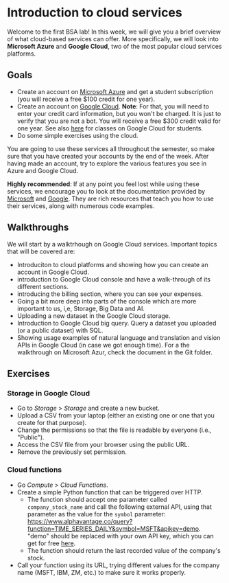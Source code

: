 # Introduction to cloud services

Welcome to the first BSA lab! In this week, we will give you a brief overview of what cloud-based services can offer. More specifically, we will look into **Microsoft Azure** and **Google Cloud**, two of the most popular cloud services platforms.

## Goals

* Create an account on [Microsoft Azure](https://azure.microsoft.com/en-us/free/students/) and get a student subscription (you will receive a free $100 credit for one year).
* Create an account on [Google Cloud](https://cloud.google.com). **Note**: For that, you will need to enter your credit card information, but you won't be charged. It is just to verify that you are not a bot. You will receive a free $300 credit valid for one year. See also [here](https://edu.google.com/programs/students/?modal_active=none) for classes on Google Cloud for students.
* Do some simple exercises using the cloud.

You are going to use these services all throughout the semester, so make sure that you have created your accounts by the end of the week. After having made an account, try to explore the various features you see in Azure and Google Cloud.

**Highly recommended**: If at any point you feel lost while using these services, we encourage you to look at the documentation provided by [Microsoft](https://docs.microsoft.com/en-us/learn/) and [Google](https://cloud.google.com/docs). They are rich resources that teach you how to use their services, along with numerous code examples.

## Walkthroughs
We will start by a walktrhough on Google Cloud services. Important topics that will be covered are:
* Introduciton to cloud platforms and showing how you can create an account in Google Cloud.
* introduction to Google Cloud console and have a walk-through of its different sections.
* introducing the billing section, where you can see your expenses.
* Going a bit more deep into parts of the console which are more important to us, i,e, Storage, Big Data and AI.
* Uploading a new dataset in the Google Cloud storage.
* Introduction to Google Cloud big query. Query a dataset you uploaded (or a public dataset) with SQL.
* Showing usage examples of natural language and translation and vision APIs in Google Cloud (in case we got enough time).
For a the walkthrough on Microsoft Azur, check the document in the Git folder.
## Exercises

### Storage in Google Cloud

* Go to _Storage_ > _Storage_ and create a new bucket.
* Upload a CSV from your laptop (either an existing one or one that you create for that purpose).
* Change the permissions so that the file is readable by everyone (i.e., "Public").
* Access the CSV file from your browser using the public URL.
* Remove the previously set permission.

### Cloud functions
* Go _Compute_ > _Cloud Functions_.
* Create a simple Python function that can be triggered over HTTP.
   * The function should accept one parameter called `company_stock_name` and call the following external API, using that parameter as the value for the `symbol` parameter: https://www.alphavantage.co/query?function=TIME_SERIES_DAILY&symbol=MSFT&apikey=demo. "demo" should be replaced with your own API key, which you can get for free [here](https://www.alphavantage.co/support/#api-key).
   * The function should return the last recorded value of the company's stock.
* Call your function using its URL, trying different values for the company name (MSFT, IBM, ZM, etc.) to make sure it works properly.
